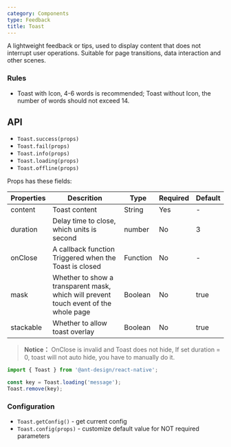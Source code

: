 ```yaml
---
category: Components
type: Feedback
title: Toast
---
```


A lightweight feedback or tips, used to display content that does not interrupt user operations. Suitable for page transitions, data interaction and other scenes.

### Rules
- Toast with Icon, 4-6 words is recommended; Toast without Icon, the number of words should not exceed 14.

## API

- `Toast.success(props)`
- `Toast.fail(props)`
- `Toast.info(props)`
- `Toast.loading(props)`
- `Toast.offline(props)`

Props has these fields:

| Properties | Descrition                                                                           | Type                |  Required  | Default |
| ---------- | ------------------------------------------------------------------------------------ | ----------------------- | ------- | ------- |
| content    | Toast content                                                                        | String | Yes | -       |
| duration   | Delay time to close, which units is second                                           | number                  |  No  | 3       |
| onClose    | A callback function Triggered when the Toast is closed                               | Function                |  No  | -       |
| mask       | Whether to show a transparent mask, which will prevent touch event of the whole page | Boolean                 |  No  | true    |
| stackable |  Whether to allow toast overlay       | Boolean  |  No   |   true  |

> **Notice：** OnClose is invalid and Toast does not hide, If set duration = 0, toast will not auto hide, you have to manually do it.

```js
import { Toast } from '@ant-design/react-native';

const key = Toast.loading('message');
Toast.remove(key);
```

### Configuration

- `Toast.getConfig()` - get current config
- `Toast.config(props)` - customize default value for NOT required parameters
